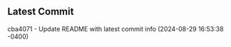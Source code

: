 
## Latest Commit
cba4071 - Update README with latest commit info (2024-08-29 16:53:38 -0400) <Yunxi-Zhou>
